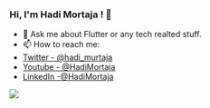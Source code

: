 ### Hi, I'm Hadi Mortaja ! 👋

- 💬 Ask me about Flutter or any tech realted stuff.
- 📫 How to reach me:
-  [Twitter - @hadi_murtaja](https://twitter.com/hadi_murtaja) 
-  [Youtube - @HadiMortaja](https://www.youtube.com/channel/UCa9LFShFmoXUyt3rlLbtyIg) 
-  [LinkedIn -@HadiMortaja](https://www.linkedin.com/in/hadi-mortaja-57a185189/)
 
<img src="https://github-readme-stats.vercel.app/api?username=hadimortaja&&show_icons=true&title_color=ffffff&icon_color=bb2acf&text_color=daf7dc&bg_color=151515">
